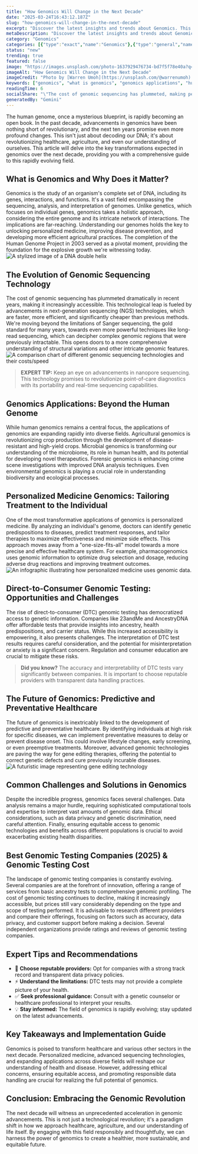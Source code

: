 ```yaml
---
title: "How Genomics Will Change in the Next Decade"
date: "2025-03-24T16:43:12.187Z"
slug: "how-genomics-will-change-in-the-next-decade"
excerpt: "Discover the latest insights and trends about Genomics. This comprehensive guide covers everything you need to know about Genomics in 2025."
metaDescription: "Discover the latest insights and trends about Genomics. This comprehensive guide covers everything you need to know about Genomics in 2025."
category: "Genomics"
categories: [{"type":"exact","name":"Genomics"},{"type":"general","name":"Biotechnology"},{"type":"medium","name":"Data Science"},{"type":"specific","name":"Machine Learning"},{"type":"niche","name":"Deep Learning"}]
status: "new"
trending: true
featured: false
image: "https://images.unsplash.com/photo-1637929476734-bd7f5f78e40a?q=85&w=1200&fit=max&fm=webp&auto=compress"
imageAlt: "How Genomics Will Change in the Next Decade"
imageCredit: "Photo by [Warren Umoh](https://unsplash.com/@warrenumoh) on Unsplash"
keywords: ["genomics", "what is genomics", "genomics applications", "human genome project", "genomic testing cost", "personalized medicine genomics", "direct-to-consumer genomic testing", "genomic sequencing technology", "future of genomics", "best genomic testing companies"]
readingTime: 6
socialShare: "\"The cost of genomic sequencing has plummeted, making personalized medicine a reality—but ethical considerations surrounding data privacy and equitable access remain paramount.\""
generatedBy: "Gemini"
---
```




The human genome, once a mysterious blueprint, is rapidly becoming an open book.  In the past decade, advancements in genomics have been nothing short of revolutionary, and the next ten years promise even more profound changes.  This isn't just about decoding our DNA; it's about revolutionizing healthcare, agriculture, and even our understanding of ourselves.  This article will delve into the key transformations expected in genomics over the next decade, providing you with a comprehensive guide to this rapidly evolving field.

## What is Genomics and Why Does it Matter?

Genomics is the study of an organism's complete set of DNA, including its genes, interactions, and functions.  It's a vast field encompassing the sequencing, analysis, and interpretation of genomes. Unlike genetics, which focuses on individual genes, genomics takes a holistic approach, considering the entire genome and its intricate network of interactions.  The implications are far-reaching.  Understanding our genomes holds the key to unlocking personalized medicine, improving disease prevention, and developing more efficient agricultural practices.  The completion of the Human Genome Project in 2003 served as a pivotal moment, providing the foundation for the explosive growth we're witnessing today.  ![A stylized image of a DNA double helix](https://images.unsplash.com/photo-1579154204628-0489d1e5c0f2?q=85&w=1200&fit=max&fm=webp&auto=compress)

##  The Evolution of Genomic Sequencing Technology

The cost of genomic sequencing has plummeted dramatically in recent years, making it increasingly accessible.  This technological leap is fueled by advancements in next-generation sequencing (NGS) technologies, which are faster, more efficient, and significantly cheaper than previous methods.  We're moving beyond the limitations of Sanger sequencing, the gold standard for many years, towards even more powerful techniques like long-read sequencing, which can decipher complex genomic regions that were previously intractable.  This opens doors to a more comprehensive understanding of structural variations and other intricate genomic features.  ![A comparison chart of different genomic sequencing technologies and their costs/speed](https://images.unsplash.com/photo-1649695758597-f85794118375?q=85&w=1200&fit=max&fm=webp&auto=compress)

> **EXPERT TIP:**  Keep an eye on advancements in nanopore sequencing. This technology promises to revolutionize point-of-care diagnostics with its portability and real-time sequencing capabilities.

## Genomics Applications: Beyond the Human Genome

While human genomics remains a central focus, the applications of genomics are expanding rapidly into diverse fields.  Agricultural genomics is revolutionizing crop production through the development of disease-resistant and high-yield crops.  Microbial genomics is transforming our understanding of the microbiome, its role in human health, and its potential for developing novel therapeutics.  Forensic genomics is enhancing crime scene investigations with improved DNA analysis techniques.  Even environmental genomics is playing a crucial role in understanding biodiversity and ecological processes.

## Personalized Medicine Genomics: Tailoring Treatment to the Individual

One of the most transformative applications of genomics is personalized medicine. By analyzing an individual's genome, doctors can identify genetic predispositions to diseases, predict treatment responses, and tailor therapies to maximize effectiveness and minimize side effects.  This approach moves away from a "one-size-fits-all" model towards a more precise and effective healthcare system.  For example, pharmacogenomics uses genomic information to optimize drug selection and dosage, reducing adverse drug reactions and improving treatment outcomes. ![An infographic illustrating how personalized medicine uses genomic data.](https://images.unsplash.com/photo-1637929476734-bd7f5f78e40a?q=85&w=1200&fit=max&fm=webp&auto=compress)

## Direct-to-Consumer Genomic Testing:  Opportunities and Challenges

The rise of direct-to-consumer (DTC) genomic testing has democratized access to genetic information.  Companies like 23andMe and AncestryDNA offer affordable tests that provide insights into ancestry, health predispositions, and carrier status. While this increased accessibility is empowering, it also presents challenges.  The interpretation of DTC test results requires careful consideration, and the potential for misinterpretation or anxiety is a significant concern.  Regulation and consumer education are crucial to mitigate these risks.

> **Did you know?** The accuracy and interpretability of DTC tests vary significantly between companies.  It is important to choose reputable providers with transparent data handling practices.

## The Future of Genomics:  Predictive and Preventative Healthcare

The future of genomics is inextricably linked to the development of predictive and preventative healthcare.  By identifying individuals at high risk for specific diseases, we can implement preventative measures to delay or prevent disease onset.  This could involve lifestyle changes, early screening, or even preemptive treatments.  Moreover, advanced genomic technologies are paving the way for gene editing therapies, offering the potential to correct genetic defects and cure previously incurable diseases.  ![A futuristic image representing gene editing technology](https://images.unsplash.com/photo-1692607038295-d651a294abd0?q=85&w=1200&fit=max&fm=webp&auto=compress)

## Common Challenges and Solutions in Genomics

Despite the incredible progress, genomics faces several challenges.  Data analysis remains a major hurdle, requiring sophisticated computational tools and expertise to interpret vast amounts of genomic data.  Ethical considerations, such as data privacy and genetic discrimination, need careful attention.  Finally, ensuring equitable access to genomic technologies and benefits across different populations is crucial to avoid exacerbating existing health disparities.

##  Best Genomic Testing Companies (2025) & Genomic Testing Cost

The landscape of genomic testing companies is constantly evolving.  Several companies are at the forefront of innovation, offering a range of services from basic ancestry tests to comprehensive genomic profiling.  The cost of genomic testing continues to decline, making it increasingly accessible, but prices still vary considerably depending on the type and scope of testing performed.  It is advisable to research different providers and compare their offerings, focusing on factors such as accuracy, data privacy, and customer support before making a decision.  Several independent organizations provide ratings and reviews of genomic testing companies.

## Expert Tips and Recommendations

* 🔑 **Choose reputable providers:** Opt for companies with a strong track record and transparent data privacy policies.
* ⚡ **Understand the limitations:** DTC tests may not provide a complete picture of your health.
* ✅ **Seek professional guidance:** Consult with a genetic counselor or healthcare professional to interpret your results.
* 💡 **Stay informed:** The field of genomics is rapidly evolving; stay updated on the latest advancements.

## Key Takeaways and Implementation Guide

Genomics is poised to transform healthcare and various other sectors in the next decade.  Personalized medicine, advanced sequencing technologies, and expanding applications across diverse fields will reshape our understanding of health and disease.  However, addressing ethical concerns, ensuring equitable access, and promoting responsible data handling are crucial for realizing the full potential of genomics.

## Conclusion: Embracing the Genomic Revolution

The next decade will witness an unprecedented acceleration in genomic advancements.  This is not just a technological revolution; it's a paradigm shift in how we approach healthcare, agriculture, and our understanding of life itself.  By engaging with this field responsibly and thoughtfully, we can harness the power of genomics to create a healthier, more sustainable, and equitable future.

